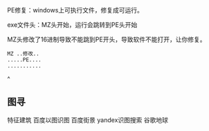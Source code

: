 PE修复：windows上可执行文件，修复成可运行。

exe文件头：MZ头开始，运行会跳转到PE头开始

MZ头修改了16进制导致不能跳到PE开头，导致软件不能打开，让你修复。
```
MZ ..修改..
.....PE....
...........
```

^
## **图寻**
特征建筑
百度以图识图
百度街景
yandex识图搜索
谷歌地球